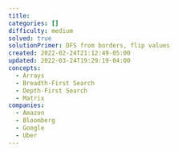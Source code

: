 ```yaml
---
title: 
categories: []
difficulty: medium
solved: true
solutionPrimer: DFS from borders, flip values
created: 2022-02-24T21:12:49-05:00
updated: 2022-03-24T19:29:19-04:00
concepts:
  - Arrays
  - Breadth-First Search
  - Depth-First Search
  - Matrix
companies:
  - Amazon
  - Bloomberg
  - Google
  - Uber
---
```

